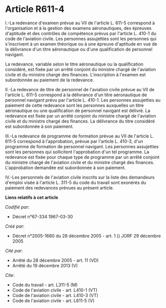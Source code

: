 # Article R611-4

I.-La redevance d'examen prévue au VII de l'article L. 611-5 correspond à l'organisation et à la gestion des examens
aéronautiques, des épreuves d'aptitude et des contrôles de compétence prévus par l'article L. 410-1 du code de l'aviation
civile. Les personnes assujetties sont les personnes qui s'inscrivent à un examen théorique ou à une épreuve d'aptitude en
vue de la délivrance d'un titre aéronautique ou d'une qualification de personnel navigant. 

La redevance, variable selon le titre aéronautique ou la qualification considéré, est fixée par un arrêté conjoint du
ministre chargé de l'aviation civile et du ministre chargé des finances. L'inscription à l'examen est subordonnée au paiement
de la redevance. 

II.-La redevance de titre de personnel de l'aviation civile prévue au VII de l'article L. 611-5 correspond à la délivrance
d'un titre aéronautique de personnel navigant prévu par l'article L. 410-1. Les personnes assujetties au paiement de cette
redevance sont les personnes auxquelles un titre aéronautique ou une qualification de personnel navigant est délivré. La
redevance est fixée par un arrêté conjoint du ministre chargé de l'aviation civile et du ministre chargé des finances. La
délivrance du titre considéré est subordonnée à son paiement. 

III.-La redevance de programme de formation prévue au VII de l'article L. 611-5 correspond à l'approbation, prévue par
l'article L. 410-3, d'un programme de formation de personnel navigant. Les personnes assujetties sont les personnes qui
sollicitent l'approbation d'un tel programme. La redevance est fixée pour chaque type de programme par un arrêté conjoint du
ministre chargé de l'aviation civile et du ministre chargé des finances. L'approbation demandée est subordonnée à son
paiement. 

IV.-Les personnels de l'aviation civile inscrits sur la liste des demandeurs d'emploi visée à l'article L. 311-5 du code du
travail sont exonérés du paiement des redevances prévues au présent article.

**Liens relatifs à cet article**

_Codifié par_:

  - Décret n°67-334 1967-03-30

_Créé par_:

  - Décret n°2005-1680 du 28 décembre 2005 - art. 1 () JORF 29 décembre 2005

_Cité par_:

  - Arrêté du 28 décembre 2005 - art. 11 (VD)
  - Arrêté du 19 décembre 2013 (V)

_Cite_:

  - Code du travail - art. L311-5 (M)
  - Code de l'aviation civile - art. L410-1 (VT)
  - Code de l'aviation civile - art. L410-3 (VT)
  - Code de l'aviation civile - art. L611-5 (V)
